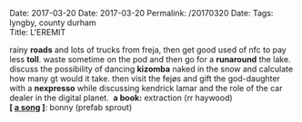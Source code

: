 Date: 2017-03-20
Date: 2017-03-20
Permalink: /20170320
Date: 
Tags: lyngby, county durham  
Title: L'EREMIT  
  
rainy **roads** and lots of trucks from freja, then get good used of nfc to pay less **toll**. waste sometime on the pod and then go for a **runaround** the lake. discuss the possibility of dancing **kizomba** naked in the snow and calculate how many gt would it take. then visit the fejøs and gift the god-daughter with a **nexpresso** while discussing kendrick lamar and the role of the car dealer in the digital planet.  
**a book:** extraction (rr haywood)  
**[ [a song](https://www.youtube.com/watch?v=zefR13phCKM) ]**: bonny (prefab sprout)  
